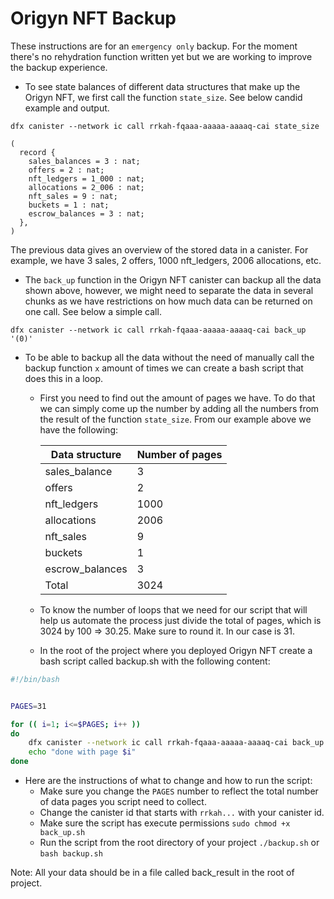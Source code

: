 # Origyn NFT Backup

These instructions are for an `emergency only` backup.
For the moment there's no rehydration function written yet but we are working to improve the backup experience.

- To see state balances of different data structures that make up the Origyn NFT, we first call the function `state_size`. See below candid example and output.
```
dfx canister --network ic call rrkah-fqaaa-aaaaa-aaaaq-cai state_size

(
  record {
    sales_balances = 3 : nat;
    offers = 2 : nat;
    nft_ledgers = 1_000 : nat;
    allocations = 2_006 : nat;
    nft_sales = 9 : nat;
    buckets = 1 : nat;
    escrow_balances = 3 : nat;
  },
)

```
The previous data gives an overview of the stored data in a canister. For example, we have 3 sales, 2 offers, 1000 nft_ledgers, 2006 allocations, etc.

- The `back_up` function in the Origyn NFT canister can backup all the data shown above, however, we might need to separate the data in several chunks as we have restrictions on how much data can be returned on one call. See below a simple call.
```
dfx canister --network ic call rrkah-fqaaa-aaaaa-aaaaq-cai back_up '(0)'
```
- To be able to backup all the data without the need of manually call the backup function `x` amount of times we can create a bash script that does this in a loop.
  - First you need to find out the amount of pages we have. To do that we can simply come up the number by adding all the numbers from the result of the function `state_size`. From our example above we have the following:
  
    | Data structure | Number of pages |
    | --- | ----------- |
    | sales_balance | 3 |
    | offers | 2 |
    | nft_ledgers | 1000 |
    | allocations | 2006 |
    | nft_sales | 9 |
    | buckets | 1 |
    | escrow_balances | 3 |
    | Total | 3024 |
  - To know the number of loops that we need for our script that will help us automate the process just divide the total of pages, which is 3024 by 100 => 30.25. Make sure to round it. In our case is 31.
  - In the root of the project where you deployed Origyn NFT create a bash script called backup.sh with the following content:

```bash
#!/bin/bash


PAGES=31

for (( i=1; i<=$PAGES; i++ ))
do
    dfx canister --network ic call rrkah-fqaaa-aaaaa-aaaaq-cai back_up "($i)" >> backup_result
    echo "done with page $i"
done
```

- Here are the instructions of what to change and how to run the script:
  - Make sure you change the `PAGES` number to reflect the total number of data pages you script need to collect.
  - Change the canister id that starts with `rrkah...` with your canister id.
  - Make sure the script has execute permissions `sudo chmod +x back_up.sh`
  - Run the script from the root directory of your project `./backup.sh` or `bash backup.sh`

Note: All your data should be in a file called back_result in the root of project.
 